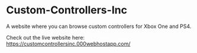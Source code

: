 # Custom-Controllers-Inc
A website where you can browse custom controllers for Xbox One and PS4.

Check out the live website here: https://customcontrollersinc.000webhostapp.com/

